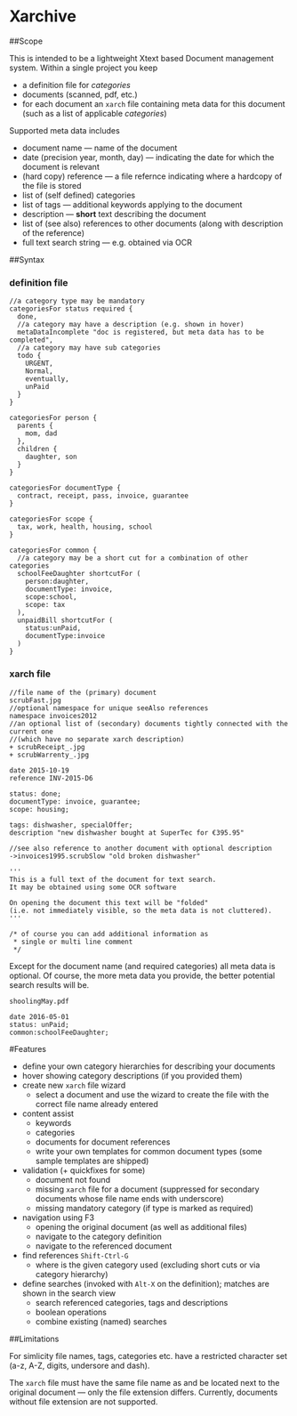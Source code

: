 # Xarchive

##Scope

This is intended to be a lightweight Xtext based Document management system. Within a single project you keep 
* a definition file for _categories_
* documents (scanned, pdf, etc.)
* for each document an `xarch` file containing meta data for this document (such as a list of applicable _categories_)

Supported meta data includes
* document name — name of the document
* date (precision year, month, day) — indicating the date for which the document is relevant
* (hard copy) reference — a file refernce indicating where a hardcopy of the file is stored
* list of (self defined) categories
* list of tags — additional keywords applying to the document
* description — **short** text describing the document
* list of (see also) references to other documents (along with description of the reference)
* full text search string — e.g. obtained via OCR

##Syntax

### definition file

```
//a category type may be mandatory
categoriesFor status required {
  done,
  //a category may have a description (e.g. shown in hover)
  metaDataIncomplete "doc is registered, but meta data has to be completed",
  //a category may have sub categories
  todo {
    URGENT,
    Normal,
    eventually,
    unPaid
  }
}

categoriesFor person {
  parents {
    mom, dad
  },
  children {
    daughter, son
  }
}

categoriesFor documentType {
  contract, receipt, pass, invoice, guarantee
}

categoriesFor scope {
  tax, work, health, housing, school
}

categoriesFor common {
  //a category may be a short cut for a combination of other categories
  schoolFeeDaughter shortcutFor (
    person:daughter,
    documentType: invoice,
    scope:school,
    scope: tax
  ),
  unpaidBill shortcutFor (
    status:unPaid,
    documentType:invoice
  )
}
```

### xarch file

```
//file name of the (primary) document
scrubFast.jpg
//optional namespace for unique seeAlso references
namespace invoices2012
//an optional list of (secondary) documents tightly connected with the current one
//(which have no separate xarch description)
+ scrubReceipt_.jpg
+ scrubWarrenty_.jpg

date 2015-10-19
reference INV-2015-D6 

status: done;  
documentType: invoice, guarantee;
scope: housing;

tags: dishwasher, specialOffer;
description "new dishwasher bought at SuperTec for €395.95"

//see also reference to another document with optional description
->invoices1995.scrubSlow "old broken dishwasher"

'''
This is a full text of the document for text search.
It may be obtained using some OCR software

On opening the document this text will be "folded" 
(i.e. not immediately visible, so the meta data is not cluttered). 
'''

/* of course you can add additional information as 
 * single or multi line comment  
 */
```
Except for the document name (and required categories) all meta data is optional. Of course, the more meta data you provide, the better potential search results will be.
```
shoolingMay.pdf

date 2016-05-01
status: unPaid;
common:schoolFeeDaughter;
```

#Features

* define your own category hierarchies for describing your documents
* hover showing category descriptions (if you provided them)
* create new `xarch` file wizard
  * select a document and use the wizard to create the file with the correct file name already entered
* content assist
  * keywords
  * categories
  * documents for document references
  * write your own templates for common document types (some sample templates are shipped)
* validation (+ quickfixes for some)
  * document not found
  * missing `xarch` file for a document (suppressed for secondary documents whose file name ends with underscore)
  * missing mandatory category (if type is marked as required)
* navigation using F3
  * opening the original document (as well as additional files)
  * navigate to the category definition
  * navigate to the referenced document
* find references `Shift-Ctrl-G`
  * where is the given category used (excluding short cuts or via category hierarchy)
* define searches (invoked with `Alt-X` on the definition); matches are shown in the search view
  * search referenced categories, tags and descriptions
  * boolean operations
  * combine existing (named) searches

##Limitations

For simlicity file names, tags, categories etc. have a restricted character set (a-z, A-Z, digits, undersore and dash).

The `xarch` file must have the same file name as and be located next to the original document — only the file extension differs. Currently, documents without file extension are not supported.